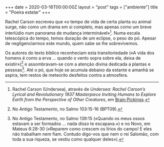 +++
date = 2020-03-16T00:00:00Z
layout = "post"
tags = ["ambiente"]
title = "Poeira estelar"
+++

Rachel Carson escreveu que «o tempo de vida de certa planta ou animal surge, não como um drama em si completo, mas apenas como um breve interlúdio num panorama de mudança interminável»[^carson]. Numa escala telescópica do tempo, temos duração de um eclipse, o peso do pó. Apesar de negligenciarmos este mundo, quem sabe se lhe sobrevivemos.

Os autores do texto bíblico reconheciam esta transitoriedade («A vida dos homens é como a erva ... quando o vento sopra sobre ela, deixa de existir»)[^s103] e assombravam-se com a atenção divina dedicada a plantas e pessoas[^s139]. Até o pó, que hoje se acumula debaixo da estante e amanhã se aspira, tem restos de meteorito desfeitos contra a atmosfera.

[^carson]: Rachel Carson (Undersea), através de _Undersea: Rachel Carson’s Lyrical and Revolutionary 1937 Masterpiece Inviting Humans to Explore Earth from the Perspective of Other Creatures_, em [Brain Pickings](https://www.brainpickings.org/2017/02/28/undersea-rachel-carson/).

[^s103]: No Antigo Testamento, no Salmo 103:15-16 (BPT09).

[^s139]: No Antigo Testamento, no Salmo 139:15 («Quando os meus ossos estavam a ser formados ... nada disso te escapava.») e no Novo, em Mateus 6:28-30 («Reparem como crescem os lírios do campo! E eles não trabalham nem fiam. Contudo digo-vos que nem o rei Salomão, com toda a sua riqueza, se vestiu como qualquer deles»).

